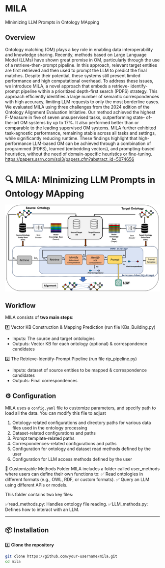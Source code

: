 # MILA
MInimizing LLM Prompts in Ontology MApping

## Overview
Ontology matching (OM) plays a key role in enabling data interoperability and knowledge sharing. Recently,
methods based on Large Language Model (LLMs) have shown great promise in OM, particularly through the use of
a retrieve-then-prompt pipeline. In this approach, relevant target entities are first retrieved and then used to prompt
the LLM to predict the final matches. Despite their potential, these systems still present limited performance and
high computational overhead. To address these issues, we introduce MILA, a novel approach that embeds a retrieve-
identify-prompt pipeline within a prioritized depth-first search (PDFS) strategy. This approach efficiently identifies
a large number of semantic correspondences with high accuracy, limiting LLM requests to only the most borderline
cases. We evaluated MILA using three challenges from the 2024 edition of the Ontology Alignment Evaluation
Initiative. Our method achieved the highest F-Measure in five of seven unsupervised tasks, outperforming state-
of-the-art OM systems by up to 17%. It also performed better than or comparable to the leading supervised OM
systems. MILA further exhibited task-agnostic performance, remaining stable across all tasks and settings, while
significantly reducing runtime. These findings highlight that high-performance LLM-based OM can be achieved
through a combination of programmed (PDFS), learned (embedding vectors), and prompting-based heuristics, without
the need of domain-specific heuristics or fine-tuning.
https://papers.ssrn.com/sol3/papers.cfm?abstract_id=5074656

# 🔍 MILA: MInimizing LLM Prompts in Ontology MApping 

![MILA Overview](images/Figure_1.jpg) 



## Workflow
MILA consists of **two main steps**:

1️⃣ Vector KB Construction & Mapping Prediction (run file KBs_Building.py)  
   - Inputs: The source and target ontologies  
   - Outputs: Vector KB for each ontology (optional) & correspondence candidates  

2️⃣ The Retrieve-Identify-Prompt Pipeline (run file rip_pipeline.py)  
   - Inputs: dataset of source entities to be mapped & correspondence candidates  
   - Outputs: Final correspondences  


## ⚙️ Configuration

MILA uses a `config.yaml` file to customize parameters, and specify path to load all the data. 
You can modify this file to adjust
1) Ontology-related configurations and directory paths for various data files used in the ontology processing
2) Dataset-related configurations and paths
3) Prompt template-related paths
4) Correspondences-related configurations and paths
5) Configuration for ontology and dataset read methods defined by the user
6) Configuration for LLM access methods defined by the user

📂 Customizable Methods Folder
MILA includes a folder called user_methods where users can define their own functions to:
✅ Read ontologies in different formats (e.g., OWL, RDF, or custom formats).
✅ Query an LLM using different APIs or models.

This folder contains two key files:

✅read_methods.py: Handles ontology file reading.
✅LLM_methods.py: Defines how to interact with an LLM.


---

## 📦 Installation

1️⃣ **Clone the repository**  
```bash
git clone https://github.com/your-username/mila.git
cd mila
